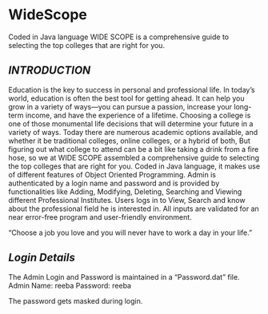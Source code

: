 # WideScope
Coded in Java language WIDE SCOPE is a comprehensive guide to selecting the top colleges that are right for you. 

## *INTRODUCTION*

Education is the key to success in personal and professional life. In today’s world, education is often the best tool for getting ahead. It can help you grow in a variety of ways—you can pursue a passion, increase your long-term income, and have the experience of a lifetime. 
Choosing a college is one of those monumental life decisions that will determine your future in a variety of ways. Today there are numerous academic options available, and whether it be traditional colleges, online colleges, or a hybrid of both, 
But figuring out what college to attend can be a bit like taking a drink from a fire hose, so we at WIDE SCOPE assembled a comprehensive guide to selecting the top colleges that are right for you. Coded in Java language, it makes use of different features of Object Oriented Programming.
Admin is authenticated by a login name and password and is provided by functionalities like Adding, Modifying, Deleting, Searching and Viewing different Professional Institutes.
Users logs in to View, Search and know about the professional field he is interested in.
All inputs are validated for an near error-free program and user-friendly environment.

 “Choose a job you love and you will never have to work a day in your life.”


## *Login Details*

The Admin Login and Password is maintained in a “Password.dat” file.
Admin Name: reeba
Password: reeba

The password gets masked during login.

